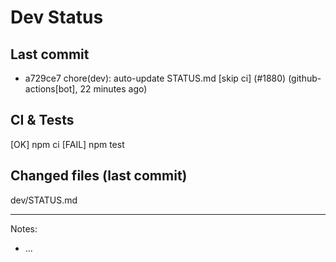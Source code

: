 # Dev Status

## Last commit
- a729ce7 chore(dev): auto-update STATUS.md [skip ci] (#1880) (github-actions[bot], 22 minutes ago)
## CI & Tests
[OK] npm ci
[FAIL] npm test

## Changed files (last commit)
dev/STATUS.md

---
Notes:
- ...
